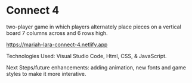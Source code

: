 # Connect 4

two-player game in which players alternately place pieces on a vertical board 7 columns across and 6 rows high.

https://mariah-lara-connect-4.netlify.app


Technologies Used: Visual Studio Code, Html, CSS, & JavaScript. 

Next Steps/future enhancements: adding animation, new fonts and game styles to make it more interative.
